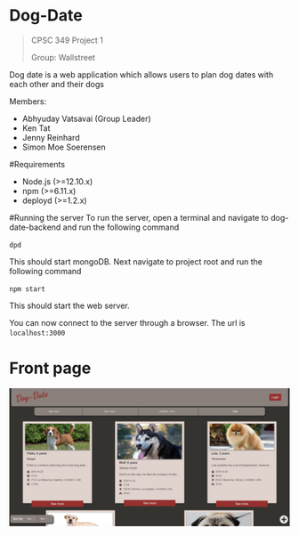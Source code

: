# Dog-Date
> CPSC 349 Project 1
>
> Group: Wallstreet

Dog date is a web application which allows users to plan dog dates with each other and their dogs

Members:
- Abhyuday Vatsavai (Group Leader)
- Ken Tat
- Jenny Reinhard
- Simon Moe Soerensen

#Requirements
- Node.js (>=12.10.x)
- npm (>=6.11.x)
- deployd (>=1.2.x)

#Running the server
To run the server, open a terminal and navigate to dog-date-backend and run the following command 

`dpd ` 

This should start mongoDB. Next navigate to project root and run the following command

`npm start`

This should start the web server. 

You can now connect to the server through a browser. The url is `localhost:3000`

# Front page
!["Front page"](resources/front-page.png)
